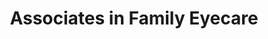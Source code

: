 ---
title: "Associates in Family Eyecare"
url: /loveland/associates-in-family-eyecare/
shop: Optiker
---